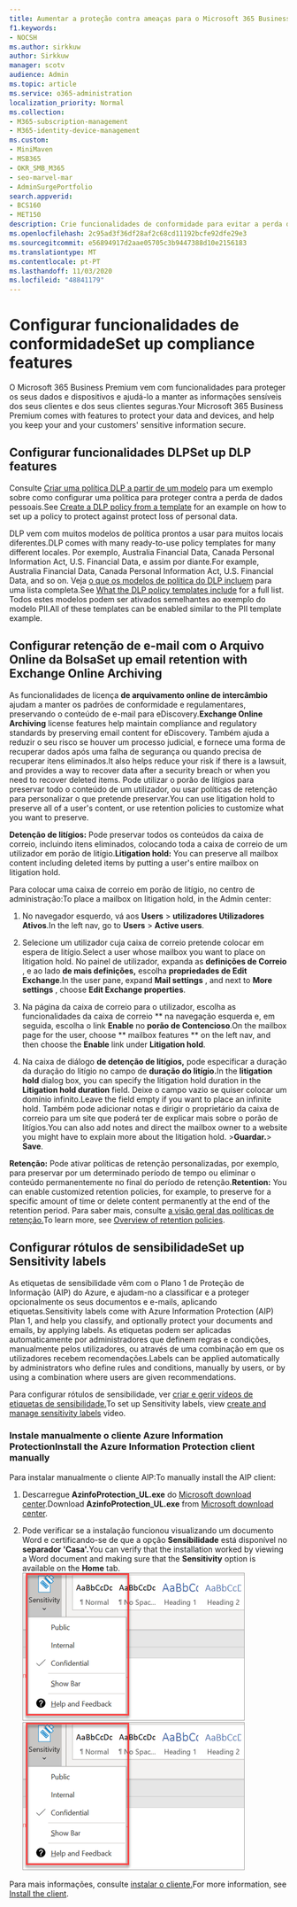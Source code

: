 ```yaml
---
title: Aumentar a proteção contra ameaças para o Microsoft 365 Business Premium
f1.keywords:
- NOCSH
ms.author: sirkkuw
author: Sirkkuw
manager: scotv
audience: Admin
ms.topic: article
ms.service: o365-administration
localization_priority: Normal
ms.collection:
- M365-subscription-management
- M365-identity-device-management
ms.custom:
- MiniMaven
- MSB365
- OKR_SMB_M365
- seo-marvel-mar
- AdminSurgePortfolio
search.appverid:
- BCS160
- MET150
description: Crie funcionalidades de conformidade para evitar a perda de dados e ajude a manter as informações sensíveis dos seus e dos seus clientes seguras.
ms.openlocfilehash: 2c95ad3f36df28af2c68cd11192bcfe92dfe29e3
ms.sourcegitcommit: e56894917d2aae05705c3b9447388d10e2156183
ms.translationtype: MT
ms.contentlocale: pt-PT
ms.lasthandoff: 11/03/2020
ms.locfileid: "48841179"
---
```

# <a name="set-up-compliance-features"></a><span data-ttu-id="7dbf6-103">Configurar funcionalidades de conformidade</span><span class="sxs-lookup"><span data-stu-id="7dbf6-103">Set up compliance features</span></span>

<span data-ttu-id="7dbf6-104">O Microsoft 365 Business Premium vem com funcionalidades para proteger os seus dados e dispositivos e ajudá-lo a manter as informações sensíveis dos seus clientes e dos seus clientes seguras.</span><span class="sxs-lookup"><span data-stu-id="7dbf6-104">Your Microsoft 365 Business Premium comes with features to protect your data and devices, and help you keep your and your customers' sensitive information secure.</span></span>

## <a name="set-up-dlp-features"></a><span data-ttu-id="7dbf6-105">Configurar funcionalidades DLP</span><span class="sxs-lookup"><span data-stu-id="7dbf6-105">Set up DLP features</span></span>

<span data-ttu-id="7dbf6-106">Consulte [Criar uma política DLP a partir de um modelo](https://docs.microsoft.com/microsoft-365/compliance/create-a-dlp-policy-from-a-template) para um exemplo sobre como configurar uma política para proteger contra a perda de dados pessoais.</span><span class="sxs-lookup"><span data-stu-id="7dbf6-106">See [Create a DLP policy from a template](https://docs.microsoft.com/microsoft-365/compliance/create-a-dlp-policy-from-a-template) for an example on how to set up a policy to protect against protect loss of personal data.</span></span> 
  
<span data-ttu-id="7dbf6-107">DLP vem com muitos modelos de política prontos a usar para muitos locais diferentes.</span><span class="sxs-lookup"><span data-stu-id="7dbf6-107">DLP comes with many ready-to-use policy templates for many different locales.</span></span> <span data-ttu-id="7dbf6-108">Por exemplo, Australia Financial Data, Canada Personal Information Act, U.S. Financial Data, e assim por diante.</span><span class="sxs-lookup"><span data-stu-id="7dbf6-108">For example, Australia Financial Data, Canada Personal Information Act, U.S. Financial Data, and so on.</span></span> <span data-ttu-id="7dbf6-109">Veja [o que os modelos de política do DLP incluem](https://docs.microsoft.com/microsoft-365/compliance/what-the-dlp-policy-templates-include) para uma lista completa.</span><span class="sxs-lookup"><span data-stu-id="7dbf6-109">See [What the DLP policy templates include](https://docs.microsoft.com/microsoft-365/compliance/what-the-dlp-policy-templates-include) for a full list.</span></span> <span data-ttu-id="7dbf6-110">Todos estes modelos podem ser ativados semelhantes ao exemplo do modelo PII.</span><span class="sxs-lookup"><span data-stu-id="7dbf6-110">All of these templates can be enabled similar to the PII template example.</span></span> 
  
## <a name="set-up-email-retention-with-exchange-online-archiving"></a><span data-ttu-id="7dbf6-111">Configurar retenção de e-mail com o Arquivo Online da Bolsa</span><span class="sxs-lookup"><span data-stu-id="7dbf6-111">Set up email retention with Exchange Online Archiving</span></span>

 <span data-ttu-id="7dbf6-112">As funcionalidades de licença **de arquivamento online de intercâmbio** ajudam a manter os padrões de conformidade e regulamentares, preservando o conteúdo de e-mail para eDiscovery.</span><span class="sxs-lookup"><span data-stu-id="7dbf6-112">**Exchange Online Archiving** license features help maintain compliance and regulatory standards by preserving email content for eDiscovery.</span></span> <span data-ttu-id="7dbf6-113">Também ajuda a reduzir o seu risco se houver um processo judicial, e fornece uma forma de recuperar dados após uma falha de segurança ou quando precisa de recuperar itens eliminados.</span><span class="sxs-lookup"><span data-stu-id="7dbf6-113">It also helps reduce your risk if there is a lawsuit, and provides a way to recover data after a security breach or when you need to recover deleted items.</span></span> <span data-ttu-id="7dbf6-114">Pode utilizar o porão de litígios para preservar todo o conteúdo de um utilizador, ou usar políticas de retenção para personalizar o que pretende preservar.</span><span class="sxs-lookup"><span data-stu-id="7dbf6-114">You can use litigation hold to preserve all of a user's content, or use retention policies to customize what you want to preserve.</span></span>
  
<span data-ttu-id="7dbf6-115">**Detenção de litígios:** Pode preservar todos os conteúdos da caixa de correio, incluindo itens eliminados, colocando toda a caixa de correio de um utilizador em porão de litígio.</span><span class="sxs-lookup"><span data-stu-id="7dbf6-115">**Litigation hold:** You can preserve all mailbox content including deleted items by putting a user's entire mailbox on litigation hold.</span></span> 
    
<span data-ttu-id="7dbf6-116">Para colocar uma caixa de correio em porão de litígio, no centro de administração:</span><span class="sxs-lookup"><span data-stu-id="7dbf6-116">To place a mailbox on litigation hold, in the Admin center:</span></span>
    
1. <span data-ttu-id="7dbf6-117">No navegador esquerdo, vá aos **Users** \> **utilizadores Utilizadores Ativos**.</span><span class="sxs-lookup"><span data-stu-id="7dbf6-117">In the left nav, go to **Users** \> **Active users**.</span></span>
    
2. <span data-ttu-id="7dbf6-118">Selecione um utilizador cuja caixa de correio pretende colocar em espera de litígio.</span><span class="sxs-lookup"><span data-stu-id="7dbf6-118">Select a user whose mailbox you want to place on litigation hold.</span></span> <span data-ttu-id="7dbf6-119">No painel de utilizador, expanda as **definições de Correio** , e ao lado **de mais definições,** escolha **propriedades de Edit Exchange**.</span><span class="sxs-lookup"><span data-stu-id="7dbf6-119">In the user pane, expand **Mail settings** , and next to **More settings** , choose **Edit Exchange properties**.</span></span>
    
3. <span data-ttu-id="7dbf6-120">Na página da caixa de correio para o utilizador, escolha as funcionalidades da caixa de correio \*\* na navegação esquerda e, em seguida, escolha o link **Enable** no **porão de Contencioso**.</span><span class="sxs-lookup"><span data-stu-id="7dbf6-120">On the mailbox page for the user, choose \*\* mailbox features \*\* on the left nav, and then choose the **Enable** link under **Litigation hold**.</span></span>
    
4. <span data-ttu-id="7dbf6-121">Na caixa de diálogo **de detenção de litígios,** pode especificar a duração da duração do litígio no campo de **duração do litígio.**</span><span class="sxs-lookup"><span data-stu-id="7dbf6-121">In the **litigation hold** dialog box, you can specify the litigation hold duration in the **Litigation hold duration** field.</span></span> <span data-ttu-id="7dbf6-122">Deixe o campo vazio se quiser colocar um domínio infinito.</span><span class="sxs-lookup"><span data-stu-id="7dbf6-122">Leave the field empty if you want to place an infinite hold.</span></span> <span data-ttu-id="7dbf6-123">Também pode adicionar notas e dirigir o proprietário da caixa de correio para um site que poderá ter de explicar mais sobre o porão de litígios.</span><span class="sxs-lookup"><span data-stu-id="7dbf6-123">You can also add notes and direct the mailbox owner to a website you might have to explain more about the litigation hold.</span></span> <span data-ttu-id="7dbf6-124">\>**Guardar.**</span><span class="sxs-lookup"><span data-stu-id="7dbf6-124">\> **Save**.</span></span>
    
<span data-ttu-id="7dbf6-125">**Retenção:** Pode ativar políticas de retenção personalizadas, por exemplo, para preservar por um determinado período de tempo ou eliminar o conteúdo permanentemente no final do período de retenção.</span><span class="sxs-lookup"><span data-stu-id="7dbf6-125">**Retention:** You can enable customized retention policies, for example, to preserve for a specific amount of time or delete content permanently at the end of the retention period.</span></span> <span data-ttu-id="7dbf6-126">Para saber mais, consulte [a visão geral das políticas de retenção.](https://docs.microsoft.com/microsoft-365/compliance/retention-policies)</span><span class="sxs-lookup"><span data-stu-id="7dbf6-126">To learn more, see [Overview of retention policies](https://docs.microsoft.com/microsoft-365/compliance/retention-policies).</span></span>

## <a name="set-up-sensitivity-labels"></a><span data-ttu-id="7dbf6-127">Configurar rótulos de sensibilidade</span><span class="sxs-lookup"><span data-stu-id="7dbf6-127">Set up Sensitivity labels</span></span>

<span data-ttu-id="7dbf6-128">As etiquetas de sensibilidade vêm com o Plano 1 de Proteção de Informação (AIP) do Azure, e ajudam-no a classificar e a proteger opcionalmente os seus documentos e e-mails, aplicando etiquetas.</span><span class="sxs-lookup"><span data-stu-id="7dbf6-128">Sensitivity labels come with Azure Information Protection (AIP) Plan 1, and help you classify, and optionally protect your documents and emails, by applying labels.</span></span> <span data-ttu-id="7dbf6-129">As etiquetas podem ser aplicadas automaticamente por administradores que definem regras e condições, manualmente pelos utilizadores, ou através de uma combinação em que os utilizadores recebem recomendações.</span><span class="sxs-lookup"><span data-stu-id="7dbf6-129">Labels can be applied automatically by administrators who define rules and conditions, manually by users, or by using a combination where users are given recommendations.</span></span>

<span data-ttu-id="7dbf6-130">Para configurar rótulos de sensibilidade, ver [criar e gerir vídeos de etiquetas de sensibilidade.](https://support.microsoft.com/office/2fb96b54-7dd2-4f0c-ac8d-170790d4b8b9)</span><span class="sxs-lookup"><span data-stu-id="7dbf6-130">To set up Sensitivity labels, view [create and manage sensitivity labels](https://support.microsoft.com/office/2fb96b54-7dd2-4f0c-ac8d-170790d4b8b9) video.</span></span>



### <a name="install-the-azure-information-protection-client-manually"></a><span data-ttu-id="7dbf6-131">Instale manualmente o cliente Azure Information Protection</span><span class="sxs-lookup"><span data-stu-id="7dbf6-131">Install the Azure Information Protection client manually</span></span>

<span data-ttu-id="7dbf6-132">Para instalar manualmente o cliente AIP:</span><span class="sxs-lookup"><span data-stu-id="7dbf6-132">To manually install the AIP client:</span></span>

1. <span data-ttu-id="7dbf6-133">Descarregue **AzinfoProtection_UL.exe** do [Microsoft download center](https://www.microsoft.com/download/details.aspx?id=53018).</span><span class="sxs-lookup"><span data-stu-id="7dbf6-133">Download **AzinfoProtection_UL.exe** from [Microsoft download center](https://www.microsoft.com/download/details.aspx?id=53018).</span></span>
 
2. <span data-ttu-id="7dbf6-134">Pode verificar se a instalação funcionou visualizando um documento Word e certificando-se de que a opção **Sensibilidade** está disponível no **separador 'Casa'.**</span><span class="sxs-lookup"><span data-stu-id="7dbf6-134">You can verify that the installation worked by viewing a Word document and making sure that the **Sensitivity** option is available on the **Home** tab.</span></span>
<br/><span data-ttu-id="7dbf6-135">![Aba de proteção num documento do Word.](../media/word-sensitivity.png)</span><span class="sxs-lookup"><span data-stu-id="7dbf6-135">![Protection tab drop-down in a Word document.](../media/word-sensitivity.png)</span></span>

<span data-ttu-id="7dbf6-136">Para mais informações, consulte [instalar o cliente.](https://docs.microsoft.com/azure/information-protection/infoprotect-tutorial-step3)</span><span class="sxs-lookup"><span data-stu-id="7dbf6-136">For more information, see [Install the client](https://docs.microsoft.com/azure/information-protection/infoprotect-tutorial-step3).</span></span>
